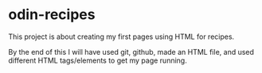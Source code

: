 # odin-recipes

This project is about creating my first pages using HTML for recipes.

By the end of this I will have used git, github, made an HTML file, and used different HTML tags/elements to get my page running.